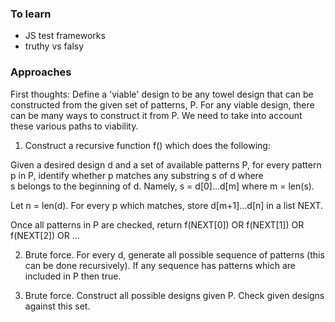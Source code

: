 ### To learn
* JS test frameworks
* truthy vs falsy

### Approaches
First thoughts: Define a 'viable' design to be any towel design that can 
be constructed from the given set of patterns, P. For any viable design, there 
can be many ways to construct it from P. We need to take into account these 
various paths to viability. 

1) Construct a recursive function f() which does the following: 

Given a desired design d and a set of available patterns P, for every
pattern p in P, identify whether p matches any substring s of d where  
s belongs to the beginning of d. Namely, s = d[0]...d[m] where m = len(s).

Let n = len(d). For every p which matches, store d[m+1]...d[n] in a list NEXT. 

Once all patterns in P are checked, return f(NEXT[0]) OR f(NEXT[1]) OR f(NEXT[2]) OR ...

2) Brute force. For every d, generate all possible sequence of patterns (this can be done recursively). 
If any sequence has patterns which are included in P then true. 

3) Brute force. Construct all possible designs given P. Check given designs against this set.